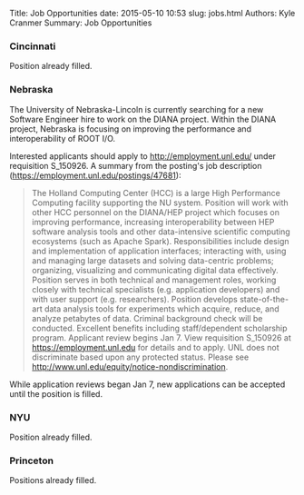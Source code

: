 Title: Job Opportunities
date: 2015-05-10 10:53
slug: jobs.html
Authors: Kyle Cranmer
Summary: Job Opportunities

### Cincinnati

Position already filled.

### Nebraska

The University of Nebraska-Lincoln is currently searching for a new Software Engineer hire to work on the DIANA project.  Within the DIANA project, Nebraska is focusing on improving the performance and interoperability of ROOT I/O.

Interested applicants should apply to http://employment.unl.edu/ under requisition S_150926.  A summary from the posting's job description (https://employment.unl.edu/postings/47681): 

> The Holland Computing Center (HCC) is a large High Performance Computing facility supporting the NU system. Position will work with other HCC personnel on the DIANA/HEP project which focuses on improving performance, increasing interoperability between HEP software analysis tools and other data-intensive scientific computing ecosystems (such as Apache Spark). Responsibilities include design and implementation of application interfaces; interacting with, using and managing large datasets and solving data-centric problems; organizing, visualizing and communicating digital data effectively. Position serves in both technical and management roles, working closely with technical specialists (e.g. application developers) and with user support (e.g. researchers). Position develops state-of-the-art data analysis tools for experiments which acquire, reduce, and analyze petabytes of data. Criminal background check will be conducted. Excellent benefits including staff/dependent scholarship program. Applicant review begins Jan 7. View requisition S_150926 at https://employment.unl.edu for details and to apply. UNL does not discriminate based upon any protected status. Please see http://www.unl.edu/equity/notice-nondiscrimination.

While application reviews began Jan 7, new applications can be accepted until the position is filled.

### NYU

Position already filled.

### Princeton

Positions already filled.


